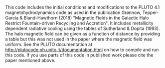 This code includes the initial conditions and modifications to the PLUTO 4.1 magnetohydrodynamics code as used in the publication Grønnow, Tepper-Garcia & Bland-Hawthorn (2018) "Magnetic Fields in the Galactic Halo Restrict Fountain-driven Recycling and Accretion".
It includes metallicity dependent radiative cooling using the tables of Sutherland & Dopita (1993).
The halo magnetic field can be given as a function of distance by providing a table but this was not used in the paper where the magnetic field was uniform.
See the PLUTO documentation at http://plutocode.ph.unito.it/documentation.html on how to compile and run this code.
If you use parts of this code in published work please cite the paper mentioned above.
